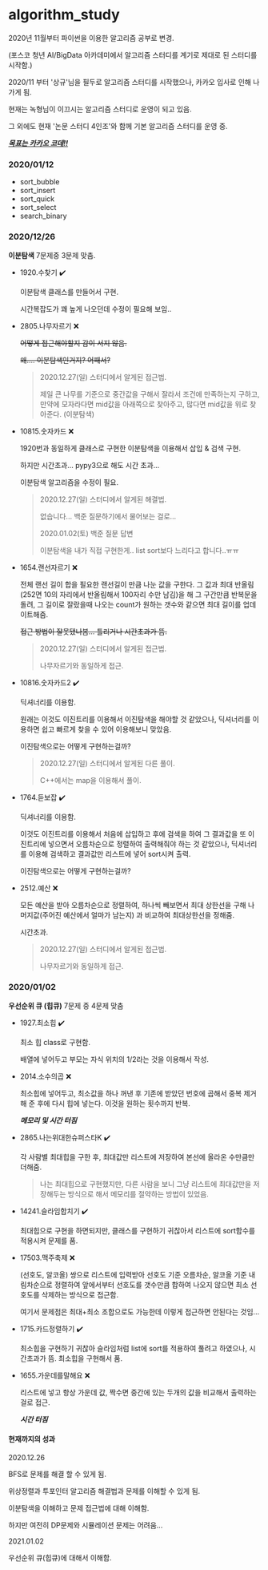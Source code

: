 # algorithm_study

2020년 11월부터 파이썬을 이용한 알고리즘 공부로 변경.

(포스코 청년 AI/BigData 아카데미에서 알고리즘 스터디를 계기로 제대로 된 스터디를 시작함.)

2020/11 부터 '상규'님을 필두로 알고리즘 스터디를 시작했으나, 카카오 입사로 인해 나가게 됨.

현재는 녹형님이 이끄시는 알고리즘 스터디로 운영이 되고 있음.

그 외에도 현재 '논문 스터디 4인조'와 함께 기본 알고리즘 스터디를 운영 중.

<u>***목표는 카카오 코데!!***</u>



### 2020/01/12

- sort_bubble
- sort_insert
- sort_quick
- sort_select
- search_binary



### 2020/12/26

**이분탐색** 7문제중 3문제 맞춤.

- 1920.수찾기 :heavy_check_mark:

  이분탐색 클래스를 만들어서 구현.

  시간복잡도가 꽤 높게 나오던데 수정이 필요해 보임..

- 2805.나무자르기 :x:

  ~~어떻게 접근해야할지 감이 서지 않음.~~

  ~~왜.... 이분탐색인거지? 어째서?~~

  > 2020.12.27(일) 스터디에서 알게된 접근법.
  >
  > 제일 큰 나무를 기준으로 중간값을 구해서 잘라서 조건에 만족하는지 구하고, 만약에 모자라다면 mid값을 아래쪽으로 찾아주고, 많다면 mid값을 위로 찾아준다. (이분탐색)

- 10815.숫자카드 :x:

  1920번과 동일하게 클래스로 구현한 이분탐색을 이용해서 삽입 & 검색 구현.

  하지만 시간초과... pypy3으로 해도 시간 초과...

  이분탐색 알고리즘을 수정이 필요.

  > 2020.12.27(일) 스터디에서 알게된 해결법.
  >
  > 없습니다... 백준 질문하기에서 물어보는 걸로...
  >
  > 2020.01.02(토) 백준 질문 답변
  >
  > 이분탐색을 내가 직접 구현한게.. list sort보다 느리다고 합니다..ㅠㅠ

- 1654.랜선자르기 :x:

  전체 랜선 길이 합을 필요한 랜선길이 만큼 나눈 값을 구한다. 그 값과 최대 반올림(252면 10의 자리에서 반올림해서 100자리 수만 남김)을 해 그 구간만큼 반복문을 돌려, 그 길이로 잘랐을때 나오는 count가 원하는 갯수와 같으면 최대 길이를 업데이트해줌.

  ~~접근 방법이 잘못됐나봄... 틀리거나 시간초과가 뜸.~~

  > 2020.12.27(일) 스터디에서 알게된 접근법.
  >
  > 나무자르기와 동일하게 접근.

- 10816.숫자카드2 :heavy_check_mark:

  딕셔너리를 이용함.

  원래는 이것도 이진트리를 이용해서 이진탐색을 해야할 것 같았으나, 딕셔너리를 이용하면 쉽고 빠르게 찾을 수 있어 이용해보니 맞았음.

  이진탐색으로는 어떻게 구현하는걸까?

  > 2020.12.27(일) 스터디에서 알게된 다른 풀이.
  >
  > C++에서는 map을 이용해서 풀이.

- 1764.듣보잡 :heavy_check_mark:

  딕셔너리를 이용함.

  이것도 이진트리를 이용해서 처음에 삽입하고 후에 검색을 하여 그 결과값을 또 이진트리에 넣으면서 오름차순으로 정렬하여 출력해줘야 하는 것 같았으나, 딕셔너리를 이용해 검색하고 결과값만 리스트에 넣어 sort시켜 출력.

  이진탐색으로는 어떻게 구현하는걸까?

- 2512.예산 :x:

  모든 예산을 받아 오름차순으로 정렬하여, 하나씩 빼보면서 최대 상한선을 구해 나머지값(주어진 예산에서 얼마가 남는지) 과 비교하여 최대상한선을 정해줌.

  시간초과.
  
  > 2020.12.27(일) 스터디에서 알게된 접근법.
  >
  > 나무자르기와 동일하게 접근.



### 2020/01/02

**우선순위 큐 (힙큐)** 7문제 중 4문제 맞춤

- 1927.최소힙 :heavy_check_mark:

  최소 힙 class로 구현함.

  배열에 넣어두고 부모는 자식 위치의 1/2라는 것을 이용해서 작성.

- 2014.소수의곱 :x:

  최소힙에 넣어두고, 최소값을 하나 꺼낸 후 기존에 받았던 번호에 곱해서 중복 제거해 준 후에 다시 힙에 넣는다. 이것을 원하는 횟수까지 반복.

  ***메모리 및 시간 터짐***

- 2865.나는위대한슈퍼스타K :heavy_check_mark:

  각 사람별 최대힙을 구한 후, 최대값만 리스트에 저장하여 본선에 올라온 수만큼만 더해줌.

  > 나는 최대힙으로 구현했지만, 다른 사람을 보니 그냥 리스트에 최대값만을 저장해두는 방식으로 해서 메모리를 절약하는 방법이 있었음.

- 14241.슬라임합치기 :heavy_check_mark:

  최대힙으로 구현을 하면되지만, 클래스를 구현하기 귀찮아서 리스트에 sort함수를 적용시켜 문제를 품.

- 17503.맥주축제 :x:

  (선호도, 알코올) 쌍으로 리스트에 입력받아 선호도 기준 오름차순, 알코올 기준 내림차순으로 정렬하여 앞에서부터 선호도를 갯수만큼 합하여 나오지 않으면 최소 선호도를 삭제하는 방식으로 접근함.

  여기서 문제점은 최대+최소 조합으로도 가능한데 이렇게 접근하면 안된다는 것임...

- 1715.카드정렬하기 :heavy_check_mark:

  최소힙을 구현하기 귀찮아 슬라임처럼 list에 sort를 적용하여 풀려고 하였으나, 시간초과가 뜸. 최소힙을 구현해서 품.

- 1655.가운데를말해요 :x:

  리스트에 넣고 항상 가운데 값, 짝수면 중간에 있는 두개의 값을 비교해서 출력하는 걸로 접근.

  ***시간 터짐***




#### 현재까지의 성과

2020.12.26

BFS로 문제를 해결 할 수 있게 됨.

위상정렬과 투포인터 알고리즘 해결법과 문제를 이해할 수 있게 됨.

이분탐색을 이해하고 문제 접근법에 대해 이해함.

하지만 여전히 DP문제와 시뮬레이션 문제는 어려움...

2021.01.02

우선순위 큐(힙큐)에 대해서 이해함.